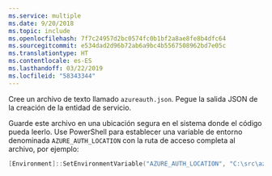 ```yaml
---
ms.service: multiple
ms.date: 9/20/2018
ms.topic: include
ms.openlocfilehash: 7f7c24957d2bc0574fc0b1bf2a8ae8fe8b4dfc64
ms.sourcegitcommit: e534dad2d96b72ab6a9bc4b5567508962bd7e05c
ms.translationtype: HT
ms.contentlocale: es-ES
ms.lasthandoff: 03/22/2019
ms.locfileid: "58343344"
---
```

Cree un archivo de texto llamado `azureauth.json`. Pegue la salida JSON de la creación de la entidad de servicio.

Guarde este archivo en una ubicación segura en el sistema donde el código pueda leerlo. Use PowerShell para establecer una variable de entorno denominada `AZURE_AUTH_LOCATION` con la ruta de acceso completa al archivo, por ejemplo:

```powershell
[Environment]::SetEnvironmentVariable("AZURE_AUTH_LOCATION", "C:\src\azureauth.json", "User")
```
